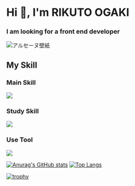 <h1 align="left">Hi 👋, I'm RIKUTO OGAKI</h1>
<h3 align="left">I am looking for a front end developer</h3>

![アルセーヌ壁紙](https://github.com/user-attachments/assets/5d70c198-71b4-4fdf-ac1c-32325a45bd55)

<h2 align="left">My Skill</h2>
<h3>Main Skill</h3>
<p align="left">
  <a href="https://skillicons.dev">
    <img src="https://skillicons.dev/icons?i=html,css,scss,javascript,typescript,react,nextjs" />
  </a>
</p>
<h3>Study Skill</h3>
<p align="left">
  <a href="https://skillicons.dev">
    <img src="https://skillicons.dev/icons?i=vue,python,php,mysql,postgresql,flutter,prisma,docker" />
  </a>
</p>
<h3>Use Tool</h3>
<p align="left">
  <a href="https://skillicons.dev">
    <img src="https://skillicons.dev/icons?i=vscode,figma,ai,ps,pr,discord,notion" />
  </a>
</p>




[![Anurag's GitHub stats](https://github-readme-stats.vercel.app/api?username=RikutoOgaki&theme=monokai&show_icons=true)](https://github.com/RikutoOgaki/github-readme-stats)
[![Top Langs](https://github-readme-stats.vercel.app/api/top-langs/?username=RikutoOgaki&theme=monokai&show__icons=true&layout=compact)](https://github.com/RikutoOgaki/github-readme-stats) 



[![trophy](https://github-profile-trophy.vercel.app/?username=RikutoOgaki&theme=dark_lover)](https://github.com/ryo-ma/github-profile-trophy)
